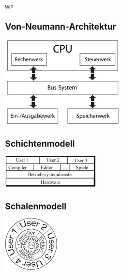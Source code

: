 WIP

# Von-Neumann-Architektur
![](../_Medien/Von_Neumann_Architektur.png)

# Schichtenmodell
![](../_Medien/Schichtenmodell.png)

# Schalenmodell
![](../_Medien/Schalenmodell.png)

